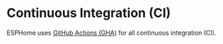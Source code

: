 # Continuous Integration (CI)

ESPHome uses [GitHub Actions (GHA)](https://github.com/esphome/esphome/actions) for all continuous integration (CI).
